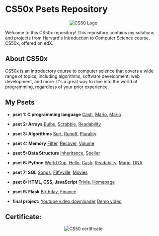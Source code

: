 # CS50x Psets Repository

<p align="center">
  <img src="https://miro.medium.com/v2/resize:fit:700/1*IYCifTCCR2ah-79u94Z3wg.png" alt="CS50 Logo" />
</p>



Welcome to this CS50x repository! This repository contains my solutions and projects from Harvard's Introduction to Computer Science course, CS50x, offered on edX.

## About CS50x

CS50x is an introductory course to computer science that covers a wide range of topics, including algorithms, software development, web development, and more. It's a great way to dive into the world of programming, regardless of your prior experience.

## My Psets

- **pset 1: C programming language** [Cash](https://github.com/aymane66/CS50x/tree/main/cash), [Mario](https://github.com/aymane66/CS50x/tree/main/mario-less), [Mario](https://github.com/aymane66/CS50x/tree/main/hello)
- **pset 2: Arrays** [Bulbs](https://github.com/aymane66/CS50x/tree/main/bulbs), [Scrabble](https://github.com/aymane66/CS50x/tree/main/scrabble), [Readability](https://github.com/aymane66/CS50x/tree/main/readability)
- **pset 3: Algorithms** [Sort](https://github.com/aymane66/CS50x/tree/main/sort), [Runoff](https://github.com/aymane66/CS50x/tree/main/runoff), [Plurality](https://github.com/aymane66/CS50x/tree/main/plurality)
- **pset 4: Memory** [Filter](https://github.com/aymane66/CS50x/tree/main/filter-less), [Recover](https://github.com/aymane66/CS50x/tree/main/recover), [Volume](https://github.com/aymane66/CS50x/tree/main/volume)
- **pset 5: Data Structure** [Inheritance](https://github.com/aymane66/CS50x/tree/main/inheritance), [Speller]()
- **pset 6: Python** [World Cup](https://github.com/aymane66/CS50x/tree/main/world-cup), [Hello](https://github.com/aymane66/CS50x/tree/main/sentimental-hello), [Cash](https://github.com/aymane66/CS50x/tree/main/sentimental-cash), [Readabilty](https://github.com/aymane66/CS50x/tree/main/sentimental-readability), [Mario](https://github.com/aymane66/CS50x/tree/main/sentimental-mario-less), [DNA](https://github.com/aymane66/CS50x/tree/main/dna) 
- **pset 7: SQL** [Songs](https://github.com/aymane66/CS50x/tree/main/Songs), [Fitfyville](https://github.com/aymane66/CS50x/tree/main/Fiftyville), [Movies](https://github.com/aymane66/CS50x/tree/main/Movies)
- **pset 8: HTML, CSS, JavaScript** [Trivia](https://github.com/aymane66/CS50x/tree/main/Trivia), [Homepage](https://github.com/aymane66/CS50x/tree/main/Homepage)
- **pset 9: Flask** [Birthday](https://github.com/aymane66/CS50x/tree/main/birthdays), [Finance](https://github.com/aymane66/CS50x/tree/main/Finance)

- **final project:** [Youtube video downloader](https://github.com/aymane66/CS50x/tree/main/Youtube%20Downloader) [Demo video](https://vimeo.com/894122971)

## Certificate:

<p align="center">
  <img src="https://certificates.cs50.io/d20953f1-ad22-4201-98d0-149c55d7f521.png" alt="CS50 certificate" />
</p>
